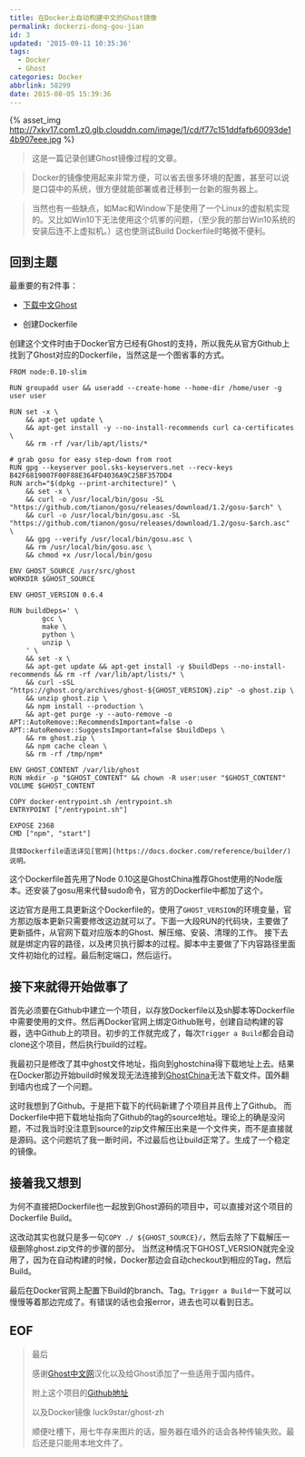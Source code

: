 ```yaml
---
title: 在Docker上自动构建中文的Ghost镜像
permalink: dockerzi-dong-gou-jian
id: 3
updated: '2015-09-11 10:35:36'
tags:
  - Docker
  - Ghost
categories: Docker
abbrlink: 58299
date: 2015-08-05 15:39:36
---
```


{% asset_img http://7xkv17.com1.z0.glb.clouddn.com/image/1/cd/f77c151ddfafb60093de14b907eee.jpg  %}

> 这是一篇记录创建Ghost镜像过程的文章。

> Docker的镜像使用起来非常方便，可以省去很多环境的配置，甚至可以说是口袋中的系统，很方便就能部署或者迁移到一台新的服务器上。

> 当然也有一些缺点，如Mac和Window下是使用了一个Linux的虚拟机实现的。又比如Win10下无法使用这个坑爹的问题，（至少我的那台Win10系统的安装后连不上虚拟机。）这也使测试Build Dockerfile时略微不便利。

回到主题
--------

最重要的有2件事：

-	[下载中文Ghost](http://www.ghostchina.com/download/)

-	创建Dockerfile

创建这个文件时由于Docker官方已经有Ghost的支持，所以我先从官方Github上找到了Ghost对应的Dockerfile，当然这是一个图省事的方式。

```
FROM node:0.10-slim

RUN groupadd user && useradd --create-home --home-dir /home/user -g user user

RUN set -x \
    && apt-get update \
    && apt-get install -y --no-install-recommends curl ca-certificates \
    && rm -rf /var/lib/apt/lists/*

# grab gosu for easy step-down from root
RUN gpg --keyserver pool.sks-keyservers.net --recv-keys B42F6819007F00F88E364FD4036A9C25BF357DD4
RUN arch="$(dpkg --print-architecture)" \
    && set -x \
    && curl -o /usr/local/bin/gosu -SL "https://github.com/tianon/gosu/releases/download/1.2/gosu-$arch" \
    && curl -o /usr/local/bin/gosu.asc -SL "https://github.com/tianon/gosu/releases/download/1.2/gosu-$arch.asc" \
    && gpg --verify /usr/local/bin/gosu.asc \
    && rm /usr/local/bin/gosu.asc \
    && chmod +x /usr/local/bin/gosu

ENV GHOST_SOURCE /usr/src/ghost
WORKDIR $GHOST_SOURCE

ENV GHOST_VERSION 0.6.4

RUN buildDeps=' \
        gcc \
        make \
        python \
        unzip \
    ' \
    && set -x \
    && apt-get update && apt-get install -y $buildDeps --no-install-recommends && rm -rf /var/lib/apt/lists/* \
    && curl -sSL "https://ghost.org/archives/ghost-${GHOST_VERSION}.zip" -o ghost.zip \
    && unzip ghost.zip \
    && npm install --production \
    && apt-get purge -y --auto-remove -o APT::AutoRemove::RecommendsImportant=false -o APT::AutoRemove::SuggestsImportant=false $buildDeps \
    && rm ghost.zip \
    && npm cache clean \
    && rm -rf /tmp/npm*

ENV GHOST_CONTENT /var/lib/ghost
RUN mkdir -p "$GHOST_CONTENT" && chown -R user:user "$GHOST_CONTENT"
VOLUME $GHOST_CONTENT

COPY docker-entrypoint.sh /entrypoint.sh
ENTRYPOINT ["/entrypoint.sh"]

EXPOSE 2368
CMD ["npm", "start"]
```

`具体Dockerfile语法详见[官网](https://docs.docker.com/reference/builder/)说明。`

这个Dockerfile首先用了Node 0.10这是GhostChina推荐Ghost使用的Node版本。还安装了gosu用来代替sudo命令，官方的Dockerfile中都加了这个。

这边官方是用工具更新这个Dockerfile的，使用了`GHOST_VERSION`的环境变量，官方那边版本更新只需要修改这边就可以了。下面一大段RUN的代码块，主要做了更新插件，从官网下载对应版本的Ghost、解压缩、安装、清理的工作。 接下去就是绑定内容的路径，以及拷贝执行脚本的过程。脚本中主要做了下内容路径里面文件初始化的过程。最后制定端口，然后运行。

接下来就得开始做事了
--------------------

首先必须要在Github中建立一个项目，以存放Dockerfile以及sh脚本等Dockerfile中需要使用的文件。然后再Docker官网上绑定Github账号，创建自动构建的容器，选中Github上的项目。初步的工作就完成了，每次`Trigger a Build`都会自动clone这个项目，然后执行build的过程。

我最初只是修改了其中ghost文件地址，指向到ghostchina得下载地址上去。结果在Docker那边开始build时候发现无法连接到[GhostChina](http://www.ghostchina.com/)无法下载文件。国外翻到墙内也成了一个问题。

这时我想到了Github。于是把下载下的代码新建了个项目并且传上了Github。 而Dockerfile中把下载地址指向了Github的tag的source地址。理论上的确是没问题，不过我当时没注意到source的zip文件解压出来是一个文件夹，而不是直接就是源码。这个问题坑了我一断时间，不过最后也让build正常了。生成了一个稳定的镜像。

接着我又想到
------------

为何不直接把Dockerfile也一起放到Ghost源码的项目中，可以直接对这个项目的Dockerfile Build。

这改动其实也就只是多一句`COPY ./ ${GHOST_SOURCE}/`，然后去除了下载解压一级删除ghost.zip文件的步骤的部分。 当然这种情况下GHOST_VERSION就完全没用了，因为在自动构建的时候，Docker那边会自动checkout到相应的Tag，然后Build。

最后在Docker官网上配置下Build的branch、Tag。`Trigger a Build`一下就可以慢慢等着那边完成了。有错误的话也会报error，进去也可以看到日志。

EOF
---

> 最后
>
> 感谢[Ghost中文网](http://www.ghostchina.com/)汉化以及给Ghost添加了一些适用于国内插件。
>
> 附上这个项目的[Github地址](https://github.com/Luck9Star/Ghost-Zh)
>
> 以及Docker镜像 luck9star/ghost-zh
>
> 顺便吐槽下，用七牛存来图片的话，服务器在墙外的话会各种传输失败。最后还是只能用本地文件了。
